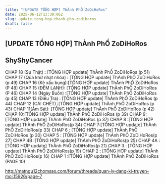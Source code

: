 ```yaml
---
title: "[UPDATE TỔNG HỢP] ThÀnh PhỐ ZoDiHoRos"
date: 2025-06-12T13:39:06Z
slug: update-tong-hop-thanh-pho-zodihoros
draft: false
---
```


## [UPDATE TỔNG HỢP] ThÀnh PhỐ ZoDiHoRos

## ShyShyCancer

CHAP 18 (Sự Thật) : [TỔNG HỢP update] ThÀnh PhỐ ZoDiHoRos (p 51)
CHAP 17 (Qúa khứ nhạt nhòa) : [TỔNG HỢP update] ThÀnh PhỐ ZoDiHoRos (p 49)
CHAP 16 (Kẻ xấu bụng):[TỔNG HỢP update] ThÀnh PhỐ ZoDiHoRos (P 48)
CHAP 15 (ĐÊM LẠNH): [TỔNG HỢP update] ThÀnh PhỐ ZoDiHoRos (P 46)
CHAP 14 (Ngày Buồn) :[TỔNG HỢP update] ThÀnh PhỐ ZoDiHoRos (p 45)
CHAP 13 (Điều Tra) : [TỔNG HỢP update] ThÀnh PhỐ ZoDiHoRos (p 44)
CHAP 12 (CÁI CHẾT) :[TỔNG HỢP update] ThÀnh PhỐ ZoDiHoRos (p 43)
CHAP 11(Ám Sát): [TỔNG HỢP update] ThÀnh PhỐ ZoDiHoRos (p 42)
CHAP 10:[TỔNG HỢP update] ThÀnh PhỐ ZoDiHoRos (p 39)
CHAP 9: [TỔNG HỢP update] ThÀnh PhỐ ZoDiHoRos (p 37)
CHAP 8 :[TỔNG HỢP update] ThÀnh PhỐ ZoDiHoRos(p 34)
CHAP 7:[TỔNG HỢP update] ThÀnh PhỐ ZoDiHoRos(p 33)
CHAP 6 : [TỔNG HỢP update] ThÀnh PhỐ ZoDiHoRos (p 30)
CHAP 5 : [TỔNG HỢP update] ThÀnh PhỐ ZoDiHoRos(p 27)
CHAP 4B :[TỔNG HỢP update] ThÀnh PhỐ ZoDiHoRos(p 25)
CHAP 4A : [TỔNG HỢP update] ThÀnh PhỐ ZoDiHoRos(p 21)
CHAP 3 : [TỔNG HỢP update] ThÀnh PhỐ ZoDiHoRos(p 19)
CHAP 2 : [TỔNG HỢP update] ThÀnh PhỐ ZoDiHoRos(p 16)
CHAP 1 :[TỔNG HỢP update] ThÀnh PhỐ ZoDiHoRos (PAGE 10)
 
http://matngu12chomsao.com/forum/threads/quan-ly-dang-ki-truyen-moi.15926/page-7